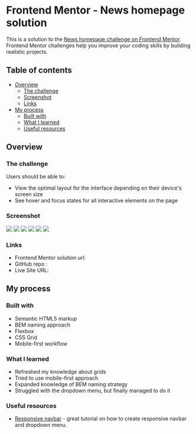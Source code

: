 # Frontend Mentor - News homepage solution

This is a solution to the [News homepage challenge on Frontend Mentor](https://www.frontendmentor.io/challenges/news-homepage-H6SWTa1MFl). Frontend Mentor challenges help you improve your coding skills by building realistic projects.

## Table of contents

- [Overview](#overview)
  - [The challenge](#the-challenge)
  - [Screenshot](#screenshot)
  - [Links](#links)
- [My process](#my-process)
  - [Built with](#built-with)
  - [What I learned](#what-i-learned)
  - [Useful resources](#useful-resources)

## Overview

### The challenge

Users should be able to:

- View the optimal layout for the interface depending on their device's screen size
- See hover and focus states for all interactive elements on the page

### Screenshot

![](./screenshots/screen_pc_1.png)
![](./screenshots/screen_pc_2.png)
![](./screenshots/screen_mobile_1.png)
![](./screenshots/screen_mobile_2.png)
![](./screenshots/screen_mobile_3.png)
![](./screenshots/screen_mobile_menu.png)

### Links

- Frontend Mentor solution url: [](https://github.com/RoksolanaVeres/news-homepage)
- GitHub repo : [](https://github.com/RoksolanaVeres/news-homepage)
- Live Site URL: [](https://roksolanaveres.github.io/news-homepage/)

## My process

### Built with

- Semantic HTML5 markup
- BEM naming approach
- Flexbox
- CSS Grid
- Mobile-first workflow

### What I learned

- Refreshed my knowledge about grids
- Tried to use mobile-first approach
- Expanded knowledge of BEM naming strategy
- Struggled with the dropdown menu, but finally managed to do it

### Useful resources

- [Responsive navbar](https://www.youtube.com/watch?v=GdrbE-s5DgQ&ab_channel=WebDevCreative) - great tutorial on how to create responsive navbar and dropdown menu.

